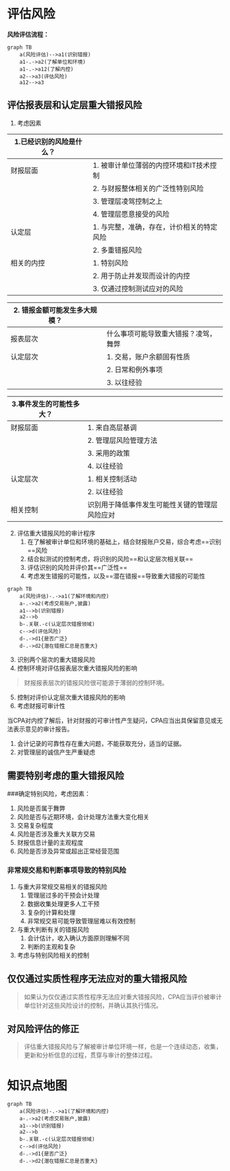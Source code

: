 # 评估风险

**风险评估流程：**

```mermaid
graph TB
	a(风险评估)-->a1(识别错报)
	a1-.->a2(了解单位和环境)
	a1-.->a12(了解内控)
	a2-->a3(评估风险)
	a12-->a3
```

## 评估报表层和认定层重大错报风险

1. 考虑因素

| 1.已经识别的风险是什么？ |                        |
| ------------- | ---------------------- |
| 财报层面          | 1. 被审计单位薄弱的内控环境和IT技术控制 |
|               | 2. 与财报整体相关的广泛性特别风险     |
|               | 3. 管理层凌驾控制之上           |
|               | 4. 管理层愿意接受的风险          |
| 认定层           | 1. 与完整，准确，存在，计价相关的特定风险 |
|               | 2. 多重错报风险              |
| 相关的内控         | 1.  特别风险               |
|               | 2. 用于防止并发现而设计的内控       |
|               | 3. 仅通过控制测试应对的风险        |

| 2. 错报金额可能发生多大规模？ |                    |
| ---------------- | ------------------ |
| 报表层次             | 什么事项可能导致重大错报？凌驾，舞弊 |
| 认定层次             | 1. 交易，账户余额固有性质     |
|                  | 2. 日常和例外事项         |
|                  | 3. 以往经验            |

| 3.事件发生的可能性多大？ |                         |
| ------------- | ----------------------- |
| 财报层面          | 1. 来自高层基调               |
|               | 2. 管理层风险管理方法            |
|               | 3. 采用的政策                |
|               | 4. 以往经验                 |
| 认定层次          | 1. 相关控制活动               |
|               | 2. 以往经验                 |
| 相关控制          | 识别用于降低事件发生可能性关键的管理层风险应对 |

2. 评估重大错报风险的审计程序
   1. 在了解被审计单位和环境的基础上，结合财报账户交易，综合考虑==识别==风险
   2. 结合拟测试的控制考虑，将识别的风险==和认定层次相关联==
   3. 评估识别的风险并评价其==广泛性==
   4. 考虑发生错报的可能性，以及==潜在错报==导致重大错报的可能性

```mermaid
graph TB
	a(风险评估)-.->a1(了解环境和内控)
	a-.->a2(考虑交易账户,披露)
	a1-->b(识别错报)
	a2-->b
	b-.关联.-c(认定层次错报领域)
	c-->d(评估风险)
	d-.->d1{是否广泛}
	d-.->d2{潜在错报汇总是否重大}
```

3. 识别两个层次的重大错报风险
4. 控制环境对评估报表层次重大错报风险的影响

> 财报报表层次的错报风险很可能源于薄弱的控制环境。

5. 控制对评价认定层次重大错报风险的影响
6. 考虑财报可审计性

当CPA对内控了解后，针对财报的可审计性产生疑问，CPA应当出具保留意见或无法表示意见的审计报告。

1. 会计记录的可靠性存在重大问题，不能获取充分，适当的证据。
2. 对管理层的诚信产生严重疑虑

## 需要特别考虑的重大错报风险

###确定特别风险，考虑因素：

1. 风险是否属于舞弊
2. 风险是否与近期环境，会计处理方法重大变化相关
3. 交易复杂程度
4. 风险是否涉及重大关联方交易
5. 财报信息计量的主观程度
6. 风险是否涉及异常或超出正常经营范围

### 非常规交易和判断事项导致的特别风险

1. 与重大非常规交易相关的错报风险
   1. 管理层过多的干预会计处理
   2. 数据收集处理更多人工干预
   3. 复杂的计算和处理
   4. 非常规交易可能导致管理层难以有效控制
2. 与重大判断有关的错报风险
   1. 会计估计，收入确认方面原则理解不同
   2. 判断的主观和复杂
3. 考虑与特别风险相关的控制

## 仅仅通过实质性程序无法应对的重大错报风险

> ​	如果认为仅仅通过实质性程序无法应对重大错报风险，CPA应当评价被审计单位针对这些风险设计的控制，并确认其执行情况。

## 对风险评估的修正

> ​	评估重大错报风险与了解被审计单位环境一样，也是一个连续动态，收集，更新和分析信息的过程，贯穿与审计的整体过程。

# 知识点地图

```mermaid
graph TB
	a(风险评估)-.->a1(了解环境和内控)
	a-.->a2(考虑交易账户,披露)
	a1-->b(识别错报)
	a2-->b
	b-.关联.-c(认定层次错报领域)
	c-->d(评估风险)
	d-.->d1{是否广泛}
	d-.->d2{潜在错报汇总是否重大}
```

